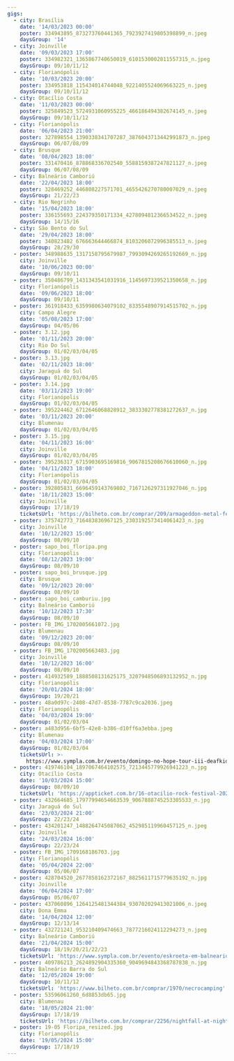 ```yaml
---
gigs:
  - city: Brasília
    date: '14/03/2023 00:00'
    poster: 334943895_873273760441365_7923927419805398899_n.jpeg
    daysGroup: '14'
  - city: Joinville
    date: '09/03/2023 17:00'
    poster: 334982321_1365867740650019_6101530002811557315_n.jpeg
    daysGroup: 09/10/11/12
  - city: Florianópolis
    date: '10/03/2023 20:00'
    poster: 334953818_115434014744048_9221405524069663225_n.jpeg
    daysGroup: 09/10/11/12
  - city: Otacílio Costa
    date: '11/03/2023 00:00'
    poster: 325849523_5724931060955225_466186494382674145_n.jpeg
    daysGroup: 09/10/11/12
  - city: Florianópolis
    date: '06/04/2023 21:00'
    poster: 327898554_1390338341707287_3876043713442991873_n.jpeg
    daysGroup: 06/07/08/09
  - city: Brusque
    date: '08/04/2023 18:00'
    poster: 331470416_878868336702540_5588159387247821127_n.jpeg
    daysGroup: 06/07/08/09
  - city: Balneário Camboriú
    date: '22/04/2023 18:00'
    poster: 328469252_446808227571701_4655426270780007029_n.jpeg
    daysGroup: 21/22/23
  - city: Rio Negrinho
    date: '15/04/2023 18:00'
    poster: 336155693_224379350171334_4278094812366534522_n.jpeg
    daysGroup: 14/15/16
  - city: São Bento do Sul
    date: '29/04/2023 18:00'
    poster: 340823482_676663644466874_8103206072996385513_n.jpeg
    daysGroup: 28/29/30
  - poster: 348988635_1317158795679987_7993094269265192669_n.jpg
    city: Joinville
    date: '10/06/2023 00:00'
    daysGroup: 09/10/11
  - poster: 350486799_1431343541031916_1145697339521350658_n.jpg
    city: Florianópolis
    date: '09/06/2023 18:00'
    daysGroup: 09/10/11
  - poster: 361918433_6359980634079102_8335548907914515702_n.jpg
    city: Campo Alegre
    date: '05/08/2023 17:00'
    daysGroup: 04/05/06
  - poster: 3.12.jpg
    date: '01/11/2023 20:00'
    city: Rio Do Sul
    daysGroup: 01/02/03/04/05
  - poster: 3.13.jpg
    date: '02/11/2023 18:00'
    city: Jaraguá do Sul
    daysGroup: 01/02/03/04/05
  - poster: 3.14.jpg
    date: '03/11/2023 19:00'
    city: Florianópolis
    daysGroup: 01/02/03/04/05
  - poster: 395224462_6712646068828912_3833302778381272637_n.jpg
    date: '03/11/2023 20:00'
    city: Blumenau
    daysGroup: 01/02/03/04/05
  - poster: 3.15.jpg
    date: '04/11/2023 16:00'
    city: Joinville
    daysGroup: 01/02/03/04/05
  - poster: 395236317_6715903695169816_9067815208676610060_n.jpg
    date: '04/11/2023 18:00'
    city: Florianópolis
    daysGroup: 01/02/03/04/05
  - poster: 392805831_6696459143769802_7167126297311927046_n.jpg
    date: '18/11/2023 15:00'
    city: Joinville
    daysGroup: 17/18/19
    ticketsUrl: 'https://bilheto.com.br/comprar/209/armageddon-metal-fest-2022-2023'
  - poster: 375742773_716483836967125_2303192573414061423_n.jpg
    city: Joinville
    date: '10/12/2023 15:00'
    daysGroup: 08/09/10
  - poster: sapo_boi_floripa.png
    city: Florianopólis
    date: '08/12/2023 19:00'
    daysGroup: 08/09/10
  - poster: sapo_boi_brusque.jpg
    city: Brusque
    date: '09/12/2023 20:00'
    daysGroup: 08/09/10
  - poster: sapo_boi_camburiu.jpg
    city: Balneário Camboriú
    date: '10/12/2023 17:30'
    daysGroup: 08/09/10
  - poster: FB_IMG_1702005661072.jpg
    city: Blumenau
    date: '09/12/2023 20:00'
    daysGroup: 08/09/10
  - poster: FB_IMG_1702005663483.jpg
    city: Joinville
    date: '10/12/2023 16:00'
    daysGroup: 08/09/10
  - poster: 414932589_1888508131625175_3207948506893132952_n.jpg
    city: Florianopólis
    date: '20/01/2024 18:00'
    daysGroup: 19/20/21
  - poster: 48a0d97c-2408-47d7-8538-7787c9ca2036.jpeg
    city: Florianopólis
    date: '04/03/2024 19:00'
    daysGroup: 01/02/03/04
  - poster: a483d956-6bf5-42e8-b386-d10ff6a3ebba.jpeg
    city: Blumenau
    date: '04/03/2024 17:00'
    daysGroup: 01/02/03/04
    ticketsUrl: >-
      https://www.sympla.com.br/evento/domingo-no-hope-tour-iii-deafkids-test-sp-no-ahoy/2307145
  - poster: 419746104_1897067464102575_7213445779926941223_n.jpg
    city: Otacílio Costa
    date: '10/03/2024 15:00'
    daysGroup: 08/09/10
    ticketsUrl: 'https://appticket.com.br/16-otacilio-rock-festival-2024'
  - poster: 432664685_17977994654663539_9067888745253305533_n.jpg
    city: Jaraguá do Sul
    date: '23/03/2024 21:00'
    daysGroup: 22/23/24
  - poster: 434201247_1488264745087062_452985119960457125_n.jpeg
    city: Joinville
    date: '24/03/2024 16:00'
    daysGroup: 22/23/24
  - poster: FB_IMG_1709168186703.jpg
    city: Florianopólis
    date: '05/04/2024 22:00'
    daysGroup: 05/06/07
  - poster: 428704520_2677858162372167_8825611715779635192_n.jpg
    city: Joinville
    date: '06/04/2024 17:00'
    daysGroup: 05/06/07
  - poster: 437060896_1264125481344384_930702029413021006_n.jpeg
    city: Dona Emma
    date: '14/04/2024 12:00'
    daysGroup: 12/13/14
  - poster: 432721241_953210409474663_7877216024112294273_n.jpeg
    city: Balneário Camboriú
    date: '21/04/2024 15:00'
    daysGroup: 18/19/20/21/22/23
    ticketsUrl: 'https://www.sympla.com.br/evento/eskroeta-em-balneario-camboriu-sc/2384041'
  - poster: 409786213_2624892904335360_9049694843368787838_n.jpg
    city: Balneário Barra do Sul
    date: '12/05/2024 19:00'
    daysGroup: 10/11/12
    ticketsUrl: 'https://www.bilheto.com.br/comprar/1970/necrocamping'
  - poster: 53596061260_6d8853db65.jpg
    city: Blumenau
    date: '18/05/2024 21:00'
    daysGroup: 17/18/19
    ticketsUrl: 'https://bilheto.com.br/comprar/2256/nightfall-at-night-we-prey'
  - poster: 19-05 Floripa_resized.jpg
    city: Florianopólis
    date: '19/05/2024 15:00'
    daysGroup: 17/18/19
---
```


